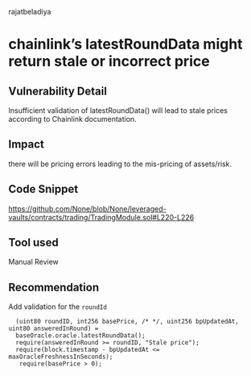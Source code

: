 rajatbeladiya
# chainlink’s latestRoundData might return stale or incorrect price

## Vulnerability Detail
Insufficient validation of latestRoundData() will lead to stale prices according to Chainlink documentation.

## Impact
there will be pricing errors leading to the mis-pricing of assets/risk.

## Code Snippet

https://github.com/None/blob/None/leveraged-vaults/contracts/trading/TradingModule.sol#L220-L226

## Tool used
Manual Review

## Recommendation
Add validation for the `roundId`

      (uint80 roundID, int256 basePrice, /* */, uint256 bpUpdatedAt, uint80 answeredInRound) =                         
      baseOracle.oracle.latestRoundData();
      require(answeredInRound >= roundID, "Stale price");
      require(block.timestamp - bpUpdatedAt <= maxOracleFreshnessInSeconds);
       require(basePrice > 0);

